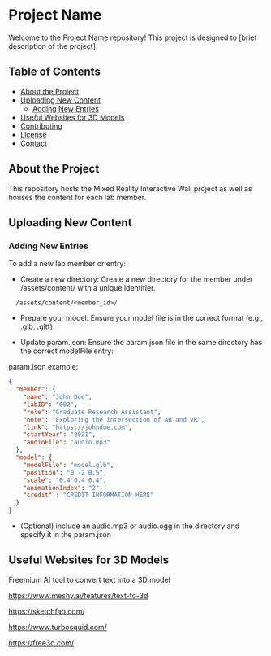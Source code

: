 # Project Name

Welcome to the Project Name repository! This project is designed to [brief description of the project].

## Table of Contents
- [About the Project](#about-the-project)
- [Uploading New Content](#uploading-new-content)
  - [Adding New Entries](#adding-new-entries)
- [Useful Websites for 3D Models](#useful-websites-for-3d-models)
- [Contributing](#contributing)
- [License](#license)
- [Contact](#contact)

## About the Project

This repository hosts the Mixed Reality Interactive Wall project as well as houses the content for each lab member.


## Uploading New Content
### Adding New Entries

To add a new lab member or entry:

- Create a new directory: Create a new directory for the member under /assets/content/ with a unique identifier.

```
  /assets/content/<member_id>/
```
- Prepare your model: Ensure your model file is in the correct format (e.g., .glb, .gltf).

- Update param.json: Ensure the param.json file in the same directory has the correct modelFile entry:

param.json example:

```json
{
  "member": {
    "name": "John Doe",
    "labID": "002",
    "role": "Graduate Research Assistant",
    "note": "Exploring the intersection of AR and VR",
    "link": "https://johndoe.com",
    "startYear": "2021",
    "audioFile": "audio.mp3"
  },
  "model": {
    "modelFile": "model.glb",
    "position": "0 -2 0.5",
    "scale": "0.4 0.4 0.4",
    "animationIndex": "2",
    "credit" : "CREDIT INFORMATION HERE"
  }
}
```
- (Optional) include an audio.mp3 or audio.ogg in the directory and specify it in the param.json

## Useful Websites for 3D Models

Freemium AI tool to convert text into a 3D model

https://www.meshy.ai/features/text-to-3d


https://sketchfab.com/

https://www.turbosquid.com/

https://free3d.com/

